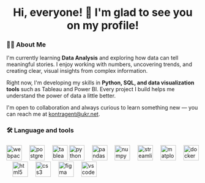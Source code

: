 
###
<h1 align="center">Hi, everyone! 👋 I'm glad to see you on my profile!</h1>

###

<h3 align="left">👩‍💻 About Me</h3>
<p align="left">
I'm currently learning <strong>Data Analysis</strong> and exploring how data can tell meaningful stories.  
I enjoy working with numbers, uncovering trends, and creating clear, visual insights from complex information.
</p>

<p align="left">
Right now, I'm developing my skills in <strong>Python, SQL, and data visualization tools</strong> such as Tableau and Power BI.  
Every project I build helps me understand the power of data a little better.
</p>

<p align="left">
I'm open to collaboration and always curious to learn something new —  
you can reach me at <a href="mailto:kontragent@ukr.net">kontragent@ukr.net</a>.
</p>


###

###

<h3 align="left">🛠 Language and tools</h3>


###
<div align="left">     
    <img src="https://cdn.jsdelivr.net/gh/devicons/devicon/icons/webpack/webpack-original.svg" height="40" alt="webpack logo" />
    <img width="12" />
    <img src="https://cdn.jsdelivr.net/gh/devicons/devicon/icons/postgresql/postgresql-original.svg" height="40" alt="postgresql logo" />
    <img width="12" />
    <img src="https://upload.wikimedia.org/wikipedia/commons/4/4b/Tableau_Logo.png" height="40" alt="tableau logo" />
    <img src="https://cdn.jsdelivr.net/gh/devicons/devicon/icons/python/python-original.svg" height="40" alt="python logo" />
    <img width="12" />
    <img src="https://cdn.jsdelivr.net/gh/devicons/devicon/icons/pandas/pandas-original.svg" height="40" alt="pandas logo" />
    <img width="12" />
    <img src="https://cdn.jsdelivr.net/gh/devicons/devicon/icons/numpy/numpy-original.svg" height="40" alt="numpy logo" />
    <img width="12" />
    <img src="https://cdn.jsdelivr.net/gh/devicons/devicon/icons/streamlit/streamlit-original.svg" height="40" alt="streamlit logo" />
    <img width="12" />
    <img src="https://cdn.jsdelivr.net/gh/devicons/devicon/icons/matplotlib/matplotlib-original.svg" height="40" alt="matplotlib logo" />
    <img width="12" />
    <img src="https://cdn.jsdelivr.net/gh/devicons/devicon/icons/docker/docker-original.svg" height="40" alt="docker logo" />
    <img width="12" />
    <img src="https://cdn.jsdelivr.net/gh/devicons/devicon/icons/html5/html5-original.svg" height="40" alt="html5 logo" />
    <img width="12" />
    <img src="https://cdn.jsdelivr.net/gh/devicons/devicon/icons/css3/css3-original.svg" height="40" alt="css3 logo" />
    <img width="12" />
    <img src="https://cdn.jsdelivr.net/gh/devicons/devicon/icons/figma/figma-original.svg" height="40" alt="figma logo" />
    <img width="12" />
    <img src="https://cdn.jsdelivr.net/gh/devicons/devicon/icons/vscode/vscode-original.svg" height="40" alt="vscode logo" />
    <img width="12" />
</div>
    




